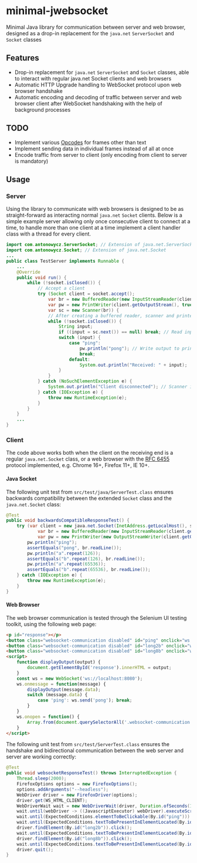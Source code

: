 # minimal-jwebsocket
Minimal Java library for communication between server and web browser, designed as a drop-in replacement for the `java.net` `ServerSocket` and `Socket` classes

## Features
- Drop-in replacement for `java.net` `ServerSocket` and `Socket` classes, able to interact with regular java.net Socket clients and web browsers
- Automatic HTTP Upgrade handling to WebSocket protocol upon web browser handshake
- Automatic encoding and decoding of traffic between server and web browser client after WebSocket handshaking with the help of background processes

## TODO
- Implement various [Opcodes](https://datatracker.ietf.org/doc/html/rfc6455#section-5.2) for frames other than text
- Implement sending data in individual frames instead of all at once
- Encode traffic from server to client (only encoding from client to server is mandatory)

## Usage

### Server
Using the library to communicate with web browsers is designed to be as straight-forward as interacting normal `java.net` `Socket` clients. Below is a simple example server allowing only once consecutive client to connect at a time, to handle more than one client at a time implement a client handler class with a thread for every client.

```java
import com.antonowycz.ServerSocket; // Extension of java.net.ServerSocket
import com.antonowycz.Socket; // Extension of java.net.Socket
...
public class TestServer implements Runnable {
    ...
    @Override
    public void run() {
        while (!socket.isClosed()) {
            // Accept a client
            try (Socket client = socket.accept();
                var br = new BufferedReader(new InputStreamReader(client.getInputStream()));
                var pw = new PrintWriter(client.getOutputStream(), true);
                var sc = new Scanner(br)) {
                // After creating a buffered reader, scanner and printerwriter for the client
                while (!socket.isClosed()) {
                    String input;
                    if ((input = sc.next()) == null) break; // Read input from scanner
                    switch (input) {
                        case "ping":
                            pw.println("pong"); // Write output to printwriter
                            break;
                        default:
                            System.out.println("Received: " + input);
                    }
                }
            } catch (NoSuchElementException e) {
                System.out.println("Client disconnected"); // Scanner is empty -- client disconnected
            } catch (IOException e) {
                throw new RuntimeException(e);
            }
        }
    }
    ...
}
```

### Client
The code above works both when the client on the receiving end is a regular `java.net.Socket` class, or a web browser with the [RFC 6455](https://datatracker.ietf.org/doc/html/rfc6455) protocol implemented, e.g. Chrome 16+, Firefox 11+, IE 10+.

#### Java Socket
The following unit test from `src/test/java/ServerTest.class` ensures backwards compatibility between the extended `Socket` class and the `java.net.Socket` class:

```java
@Test
public void backwardsCompatibleResponseTest() {
    try (var client = new java.net.Socket(InetAddress.getLocalHost(), server.getPort());
            var br = new BufferedReader(new InputStreamReader(client.getInputStream()));
            var pw = new PrintWriter(new OutputStreamWriter(client.getOutputStream()), true)) {
        pw.println("ping");
        assertEquals("pong", br.readLine());
        pw.println("a".repeat(126));
        assertEquals("b".repeat(126), br.readLine());
        pw.println("a".repeat(65536));
        assertEquals("b".repeat(65536), br.readLine());
    } catch (IOException e) {
        throw new RuntimeException(e);
    }
}
```

#### Web Browser
The web browser communication is tested through the Selenium UI testing toolkit, using the following web page:

```html
<p id="response"></p>
<button class="websocket-communication disabled" id="ping" onclick="ws.send('ping');">ping</button>
<button class="websocket-communication disabled" id="long2b" onclick="ws.send('a'.repeat(126));">long2b</button>
<button class="websocket-communication disabled" id="long8b" onclick="ws.send('a'.repeat(65536));">long8b</button>
<script>
    function displayOutput(output) {
        document.getElementById('response').innerHTML = output;
    }
    const ws = new WebSocket('ws://localhost:8080');
    ws.onmessage = function(message) {
        displayOutput(message.data);
        switch (message.data) {
            case 'ping': ws.send('pong'); break;
        }
    }
    ws.onopen = function() {
        Array.from(document.querySelectorAll('.websocket-communication.disabled')).forEach((el) => el.classList.remove('disabled'));
    }
</script>
```

The following unit test from `src/test/ServerTest.class` ensures the handshake and bidirectional communication between the web server and server are working correctly:

```java
@Test
public void websocketResponseTest() throws InterruptedException {
    Thread.sleep(2000);
    FirefoxOptions options = new FirefoxOptions();
    options.addArguments("--headless");
    WebDriver driver = new FirefoxDriver(options);
    driver.get(WS_HTML_CLIENT);
    WebDriverWait wait = new WebDriverWait(driver, Duration.ofSeconds(10));
    wait.until(webDriver -> ((JavascriptExecutor) webDriver).executeScript("return document.readyState").equals("complete"));
    wait.until(ExpectedConditions.elementToBeClickable(By.id("ping"))).click();
    wait.until(ExpectedConditions.textToBePresentInElementLocated(By.id("response"), "pong"));
    driver.findElement(By.id("long2b")).click();
    wait.until(ExpectedConditions.textToBePresentInElementLocated(By.id("response"), "b".repeat(126)));
    driver.findElement(By.id("long8b")).click();
    wait.until(ExpectedConditions.textToBePresentInElementLocated(By.id("response"), "b".repeat(65536)));
    driver.quit();
}
```